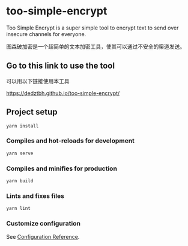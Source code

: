 # too-simple-encrypt

Too Simple Encrypt is a super simple tool to encrypt text to send over insecure channels for everyone.

图森破加密是一个超简单的文本加密工具，使其可以通过不安全的渠道发送。

## Go to this link to use the tool
可以用以下链接使用本工具

https://dedztbh.github.io/too-simple-encrypt/



## Project setup
```
yarn install
```

### Compiles and hot-reloads for development
```
yarn serve
```

### Compiles and minifies for production
```
yarn build
```

### Lints and fixes files
```
yarn lint
```

### Customize configuration
See [Configuration Reference](https://cli.vuejs.org/config/).
